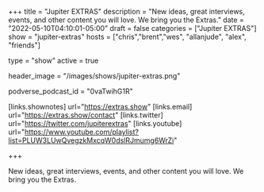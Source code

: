 +++
title = "Jupiter EXTRAS"
description = "New ideas, great interviews, events, and other content you will love. We bring you the Extras."
date = "2022-05-10T04:10:01-05:00"
draft = false
categories = ["Jupiter EXTRAS"]
show = "jupiter-extras"
hosts = ["chris","brent","wes", "allanjude", "alex", "friends"]

type = "show"
active = true

header_image = "/images/shows/jupiter-extras.png"

podverse_podcast_id = "0vaTwihG1R"

[links.shownotes]
  url="https://extras.show"
[links.email]
  url="https://extras.show/contact"
[links.twitter]
  url="https://twitter.com/jupiterextras"
[links.youtube]
  url="https://www.youtube.com/playlist?list=PLUW3LUwQvegzkMxcqW0dslRJmumg6WrZi"

+++

New ideas, great interviews, events, and other content you will love. We bring you the Extras.
